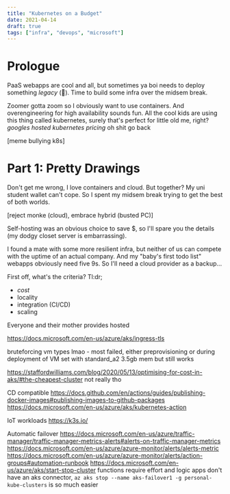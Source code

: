 ```yaml
---
title: "Kubernetes on a Budget"
date: 2021-04-14
draft: true
tags: ["infra", "devops", "microsoft"]
---
```

# Prologue
PaaS webapps are cool and all, but sometimes ya boi needs to deploy something *legacy* (🤮).
Time to build some infra over the midsem break.

Zoomer gotta zoom so I obviously want to use containers. And overengineering for high availability sounds fun.
All the cool kids are using this thing called kubernetes, surely that's perfect for little old me, right?
*googles hosted kubernetes pricing* oh shit go back

[meme bullying k8s]

# Part 1: Pretty Drawings
Don't get me wrong, I love containers and cloud. But together? My uni student wallet can't cope.
So I spent my midsem break trying to get the best of both worlds.

[reject monke (cloud), embrace hybrid (busted PC)]

Self-hosting was an obvious choice to save $, so I'll spare you the details (my dodgy closet server is embarrassing).

I found a mate with some more resilient infra, but neither of us can compete with the uptime of an actual company. And my "baby's first todo list" webapps obviously need five 9s. So I'll need a cloud provider as a backup...

First off, what's the criteria? Tl:dr;
* *cost*
* locality
* integration (CI/CD)
* scaling

Everyone and their mother provides hosted 

https://docs.microsoft.com/en-us/azure/aks/ingress-tls


bruteforcing vm types lmao - most failed, either preprovisioning or during deployment of VM set with 
standard_a2 3.5gb mem but still works

https://staffordwilliams.com/blog/2020/05/13/optimising-for-cost-in-aks/#the-cheapest-cluster not really tho

CD compatible
https://docs.github.com/en/actions/guides/publishing-docker-images#publishing-images-to-github-packages
https://docs.microsoft.com/en-us/azure/aks/kubernetes-action

IoT workloads
https://k3s.io/

Automatic failover
https://docs.microsoft.com/en-us/azure/traffic-manager/traffic-manager-metrics-alerts#alerts-on-traffic-manager-metrics
https://docs.microsoft.com/en-us/azure/azure-monitor/alerts/alerts-metric
https://docs.microsoft.com/en-us/azure/azure-monitor/alerts/action-groups#automation-runbook
https://docs.microsoft.com/en-us/azure/aks/start-stop-cluster
functions require effort and logic apps don't have an aks connector, `az aks stop --name aks-failover1 -g personal-kube-clusters` is so much easier